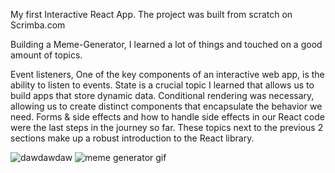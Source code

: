 My first Interactive React App.
The project was built from scratch on Scrimba.com

Building a Meme-Generator, I learned a lot of things and touched on a good amount of topics.


Event listeners, One of the key components of an interactive web app, is the ability to listen to events.
State is a crucial topic I learned that allows us to build apps that store dynamic data.
Conditional rendering was necessary, allowing us to create distinct components that encapsulate the behavior we need.
Forms & side effects and how to handle side effects in our React code were the last steps in the journey so far. 
These topics next to the previous 2 sections make up a robust introduction to the React library.

![dawdawdaw](https://user-images.githubusercontent.com/105444897/193600462-70100a79-ba04-4d06-843d-303be0348a3b.png)
![meme generator gif](https://user-images.githubusercontent.com/105444897/195147116-c2dda803-ff90-4720-8fdc-b3daf70a404a.gif)
